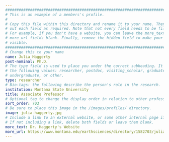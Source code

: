 ```yaml
---
################################################################################
# This is an example of a members's profile.                                   #
#                                                                              #
# Copy this file within this directory and rename it to your name. Then fill   #
# out each field as required. Note that not every field needs to be filled out.#
# For example, if you don't have a website, you can leave the more_text and    #
# more_url fields blank. Finally, remove the hidden field to make your profile #
# visible.                                                                     #
################################################################################
# Change this to your name
name: Julia Haggerty
post-nominal: Ph.D.
# The type field is used to place you under the correct subheading. It may be of
# the following values: researcher, postdoc, visiting_scholar, graduate,
# undergraduate, or other.
type: researcher
# Bio-tags: the following describe the person's role in the research.
institution: Montana State University
title: Associate Professor
# Optional tag to change the display order in relation to other professors
sort_order: 703
# Be sure to place this image in the /images/profiles/ directory.
image: julia-haggerty.jpg
# Include a link to an external website, or some other internal page if desired.
# If not including a link, delete both fields or leave them blank.
more_text: Dr. Haggerty's Website
more_url: https://www.montana.edu/earthsciences/directory/1582703/julia-haggerty
---
```


